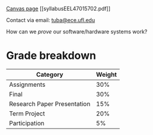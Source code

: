 [Canvas page](https://ufl.instructure.com/courses/465733)
[[syllabusEEL47015702.pdf]]

Contact via email: tuba@ece.ufl.edu

How can we *prove* our software/hardware systems work?

# Grade breakdown
|Category|Weight|
|- |-|
| Assignments | 30% |
|Final|30%|
|Research Paper Presentation | 15%|
| Term Project | 20% |
| Participation | 5%|

